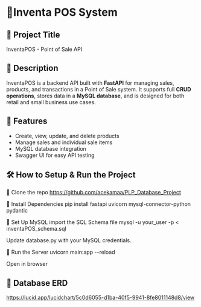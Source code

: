 # 🧾Inventa POS System

## 📌 Project Title

InventaPOS - Point of Sale API

## 📄 Description

InventaPOS is a backend API built with **FastAPI** for managing sales, products, and transactions in a Point of Sale system. It supports full **CRUD operations**, stores data in a **MySQL database**, and is designed for both retail and small business use cases.

## 🚀 Features

- Create, view, update, and delete products
- Manage sales and individual sale items
- MySQL database integration
- Swagger UI for easy API testing

## 🛠️ How to Setup & Run the Project

📌 Clone the repo 
https://github.com/acekamaa/PLP_Database_Project

📌 Install Dependencies
pip install fastapi uvicorn mysql-connector-python pydantic

📌 Set Up MySQL
import the SQL Schema file
mysql -u your_user -p < inventaPOS_schema.sql

Update database.py with your MySQL credentials.

📌 Run the Server
uvicorn main:app --reload

Open in browser

## 📄 Database ERD 

https://lucid.app/lucidchart/5c0d6055-d1ba-40f5-9941-8fe8011148d8/view

